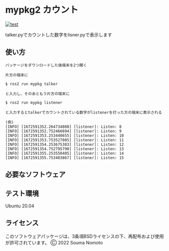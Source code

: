 # mypkg2 カウント
[![test](https://github.com/motonono/mypkg2/actions/workflows/test.yml/badge.svg)](https://github.com/motonono/mypkg2/actions/workflows/test.yml)

talker.pyでカウントした数字をlisner.pyで表示します

## 使い方
```
パッケージをダウンロードした後端末を2つ開く

片方の端末に

$ ros2 run mypkg talker

と入力し、そのあともう片方の端末に

$ ros2 run mypkg listener

と入力するとtalkerでカウントされている数字がlistenerを打った方の端末に表示される

(例)
[INFO] [1672591352.264734808] [listener]: Listen: 8
[INFO] [1672591352.752466694] [listener]: Listen: 9
[INFO] [1672591353.253440655] [listener]: Listen: 10
[INFO] [1672591353.753527085] [listener]: Listen: 11
[INFO] [1672591354.253675383] [listener]: Listen: 12
[INFO] [1672591354.752795790] [listener]: Listen: 13
[INFO] [1672591355.253550405] [listener]: Listen: 14
[INFO] [1672591355.753403867] [listener]: Listen: 15
```

## 必要なソフトウェア


## テスト環境
 Ubuntu 20.04

## ライセンス
このソフトウェアパッケージは、3条項BSDライセンスの下、再配布および使用が許可されています。
Ⓒ 2022 Souma Nomoto
